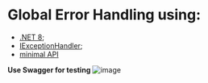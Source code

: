 # Global Error Handling using:
- [.NET 8](https://learn.microsoft.com/en-us/dotnet/core/whats-new/dotnet-8/overview);
- [IExceptionHandler](https://learn.microsoft.com/en-us/aspnet/core/fundamentals/error-handling?view=aspnetcore-8.0#iexceptionhandler);
- [minimal API](https://learn.microsoft.com/en-us/aspnet/core/tutorials/min-web-api?view=aspnetcore-8.0&tabs=visual-studio)

**Use Swagger for testing**
![image](https://github.com/user-attachments/assets/39858a79-634f-42d8-b01b-7a2d6c9dfc8d)

